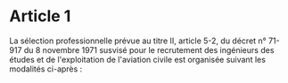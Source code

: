 # Article 1

La sélection professionnelle prévue au titre II, article 5-2, du décret n° 71-917 du 8 novembre 1971 susvisé pour le recrutement des ingénieurs des études et de l'exploitation de l'aviation civile est organisée suivant les modalités ci-après :
